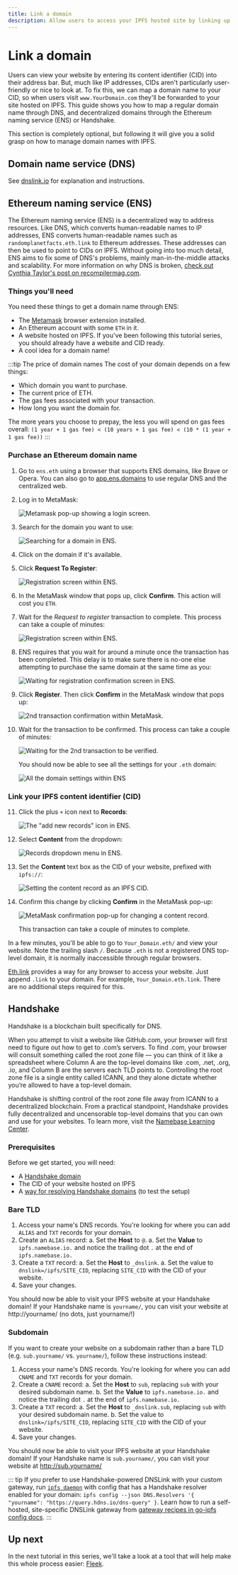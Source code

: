 ```yaml
---
title: Link a domain
description: Allow users to access your IPFS hosted site by linking up a domain name.
---
```


# Link a domain

Users can view your website by entering its content identifier (CID) into their address bar. But, much like IP addresses, CIDs aren't particularly user-friendly or nice to look at. To fix this, we can map a domain name to your CID, so when users visit `www.YourDomain.com` they'll be forwarded to your site hosted on IPFS. This guide shows you how to map a regular domain name through DNS, and decentralized domains through the Ethereum naming service (ENS) or Handshake.

This section is completely optional, but following it will give you a solid grasp on how to manage domain names with IPFS.

## Domain name service (DNS)

See [dnslink.io](https://dnslink.io) for explanation and instructions.

## Ethereum naming service (ENS)

The Ethereum naming service (ENS) is a decentralized way to address resources. Like DNS, which converts human-readable names to IP addresses, ENS converts human-readable names such as `randomplanetfacts.eth.link` to Ethereum addresses. These addresses can then be used to point to CIDs on IPFS. Without going into too much detail, ENS aims to fix some of DNS's problems, mainly man-in-the-middle attacks and scalability. For more information on why DNS is broken, [check out Cynthia Taylor's post on recompilermag.com](https://recompilermag.com/issues/issue-1/the-web-is-broken-how-dns-breaks-almost-every-design-principle-of-the-internet/).

### Things you'll need 

You need these things to get a domain name through ENS:

- The [Metamask](https://metamask.io/) browser extension installed.
- An Ethereum account with some `ETH` in it.
- A website hosted on IPFS. If you've been following this tutorial series, you should already have a website and CID ready.
- A cool idea for a domain name!

:::tip The price of domain names
The cost of your domain depends on a few things:

- Which domain you want to purchase.
- The current price of ETH.
- The gas fees associated with your transaction.
- How long you want the domain for. 

The more years you choose to prepay, the less you will spend on gas fees overall: `(1 year + 1 gas fee) < (10 years + 1 gas fee) < (10 * (1 year + 1 gas fee))`
:::

### Purchase an Ethereum domain name

1. Go to `ens.eth` using a browser that supports ENS domains, like Brave or Opera. You can also go to [app.ens.domains](https://app.ens.domains/) to use regular DNS and the centralized web.
2. Log in to MetaMask:

   ![Metamask pop-up showing a login screen.](./images/link-a-domain/ens-metamask-log-into-key.png)

3. Search for the domain you want to use:

   ![Searching for a domain in ENS.](./images/link-a-domain/ens-search-for-domain-name.png)

4. Click on the domain if it's available.
5. Click **Request To Register**:

   ![Registration screen within ENS.](./images/link-a-domain/ens-request-to-register.png)

6. In the MetaMask window that pops up, click **Confirm**. This action will cost you `ETH`.
7. Wait for the _Request to register_ transaction to complete. This process can take a couple of minutes:

   ![Registration screen within ENS.](./images/link-a-domain/ens-registration-transaction-pending.png)

8. ENS requires that you wait for around a minute once the transaction has been completed. This delay is to make sure there is no-one else attempting to purchase the same domain at the same time as you:

   ![Waiting for registration confirmation screen in ENS.](./images/link-a-domain/ens-wait-a-minute.png)

9. Click **Register**. Then click **Confirm** in the MetaMask window that pops up:

   ![2nd transaction confirmation within MetaMask.](./images/link-a-domain/ens-metamask-complete-registration-transaction.png)

10. Wait for the transaction to be confirmed. This process can take a couple of minutes:

    ![Waiting for the 2nd transaction to be verified.](./images/link-a-domain/ens-complete-registration.png)

    You should now be able to see all the settings for your `.eth` domain:

    ![All the domain settings within ENS](./images/link-a-domain/ens-domain-settings-page.png)

### Link your IPFS content identifier (CID)

11. Click the plus `+` icon next to **Records**:

    ![The "add new records" icon in ENS.](./images/link-a-domain/ens-add-records-icon.png)

12. Select **Content** from the dropdown:

    ![Records dropdown menu in ENS.](./images/link-a-domain/ens-add-content-record.png)

13. Set the **Content** text box as the CID of your website, prefixed with `ipfs://`:

    ![Setting the content record as an IPFS CID.](./images/link-a-domain/ens-set-content-record-as-ipfs-cid.png)

14. Confirm this change by clicking **Confirm** in the MetaMask pop-up:

    ![MetaMask confirmation pop-up for changing a content record.](./images/link-a-domain/ens-metamask-content-record-transaction.png)

    This transaction can take a couple of minutes to complete.

In a few minutes, you'll be able to go to `Your_Domain.eth/` and view your website. Note the trailing slash `/`. Because `.eth` is not a registered DNS top-level domain, it is normally inaccessible through regular browsers.

[Eth.link](https://eth.link/) provides a way for any browser to access your website. Just append `.link` to your domain. For example, `Your_Domain.eth.link`. There are no additional steps required for this.

## Handshake 

Handshake is a blockchain built specifically for DNS. 

When you attempt to visit a website like GitHub.com, your browser will first need to figure out how to get to .com’s servers. To find .com, your browser will consult something called the root zone file — you can think of it like a spreadsheet where Column A are the top-level domains like .com, .net, .org, .io, and Column B are the servers each TLD points to. Controlling the root zone file is a single entity called ICANN, and they alone dictate whether you’re allowed to have a top-level domain. 

Handshake is shifting control of the root zone file away from ICANN to a decentralized blockchain. From a practical standpoint, Handshake provides fully decentralized and uncensorable top-level domains that you can own and use for your websites. To learn more, visit the [Namebase Learning Center](https://learn.namebase.io).

### Prerequisites

Before we get started, you will need:

- A [Handshake domain](https://learn.namebase.io/starting-from-zero/how-to-get-a-name)
- The CID of your website hosted on IPFS
- A [way for resolving Handshake domains](https://www.namebase.io/blog/how-to-access-handshake-domains/) (to test the setup)

### Bare TLD

1. Access your name's DNS records. You're looking for where you can add `ALIAS` and `TXT` records for your domain.
1. Create an `ALIAS` record:
    a. Set the **Host** to `@`.
    a. Set the **Value** to `ipfs.namebase.io.` and notice the trailing dot `.` at the end of `ipfs.namebase.io.`
1. Create a `TXT` record:
    a. Set the **Host** to `_dnslink`.
    a. Set the value to `dnslink=/ipfs/SITE_CID`, replacing `SITE_CID` with the CID of your website.
1. Save your changes.

You should now be able to visit your IPFS website at your Handshake domain! If your Handshake name is `yourname/`, you can visit your website at http://yourname/ (no dots, just yourname/!)

### Subdomain

If you want to create your website on a subdomain rather than a bare TLD (e.g. `sub.yourname/` vs. `yourname/`), follow these instructions instead:

1. Access your name's DNS records. You're looking for where you can add `CNAME` and `TXT` records for your domain.
1. Create a `CNAME` record:
   a. Set the **Host** to `sub`, replacing `sub` with your desired subdomain name.
   b. Set the **Value** to `ipfs.namebase.io.` and notice the trailing dot `.` at the end of `ipfs.namebase.io.`
1. Create a `TXT` record:
   a. Set the **Host** to `_dnslink.sub`, replacing `sub` with your desired subdomain name.
   b. Set the value to `dnslink=/ipfs/SITE_CID`, replacing `SITE_CID` with the CID of your website.
1. Save your changes.

You should now be able to visit your IPFS website at your Handshake domain! If your Handshake name is `sub.yourname/`, you can visit your website at http://sub.yourname/

::: tip
If you prefer to use Handshake-powered DNSLink with your custom gateway, run [`ipfs daemon`](/install/command-line/) with config that has a Handshake resolver enabled for your domain: `ipfs config --json DNS.Resolvers '{ "yourname": "https://query.hdns.io/dns-query" }`. Learn how to run a self-hosted, site-specific DNSLink gateway from [gateway recipes in go-ipfs config docs](https://github.com/ipfs/go-ipfs/blob/master/docs/config.md#gateway-recipes).
:::

## Up next

In the next tutorial in this series, we'll take a look at a tool that will help make this whole process easier: [Fleek](introducing-fleek.md).
